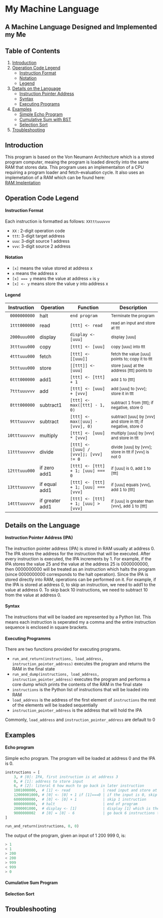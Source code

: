 # My Machine Language

## A Machine Language Designed and Implemented my Me

## Table of Contents
1. [Introduction](#introduction)
2. [Operation Code Legend](#operation-code-legend)
    * [Instruction Format](#instruction-format)
	* [Notation](#notation)
	* [Legend](#legend)
3. [Details on the Language](#details)
	* [Instruction Pointer Address](#instruction-pointer-address)
	* [Syntax](#syntax)
	* [Executing Programs](#executing-programs)
4. [Examples](#examples)
    * [Simple Echo Program](#echo-program)
	* [Cumulative Sum with BST](#cumulative-sum-program)
	* [Selection Sort](#selection-sort)
5. [Troubleshooting](#troubleshooting)

## Introduction

This program is based on the Von Neumann Architecture which is a stored program computer, meaing the program is loaded directly into the same RAM that stores data.
This program uses an implementaiton of a CPU requiring a program loader and fetch-evaluation cycle.
It also uses an implemetation of a RAM which can be found here: <br>[RAM Implentation](https://github.com/tansonlee/ram)

## Operation Code Legend

#### Instruction Format

Each instruction is formatted as follows: `XXtttuuuvvv`
* `XX` : 2-digit operation code
* `ttt`: 3-digit target address
* `uuu`: 3-digit source 1 address
* `vvv`: 3-digit source 2 address

#### Notation

* `[x]` means the value stored at address x
* `x` means the address x
* `[x] === y` means the value at address `x` is `y`
* `[x] <- y` means store the value y into address x

#### Legend


|Instruction     |Operation       |Function                                     |Description                                                      |
|----------------|----------------|---------------------------------------------|-----------------------------------------------------------------|
|` 0000000000`   |halt            |`end program`                                |<sub>Terminate the program</sub>                                         |     
|` 1ttt000000`   |read            |`[ttt] <- read`                              |<sub>read an input and store at ttt</sub>                                   |          
|` 2000uuu000`   |display         |`display <- [uuu]`                           |<sub>display [uuu]</sub>                                                    |
|` 3tttuuu000`   |copy            |`[ttt] <- [uuu]`                             |<sub>copy [uuu] into ttt</sub>                                              |
|` 4tttuuu000`   |fetch           |`[ttt] <- [[uuu]]`                           |<sub>fetch the value [uuu] points to; copy it to ttt</sub>                  |
|` 5tttuuu000`   |store           |`[[ttt]] <- [uuu]`                           |<sub>store [uuu] at the address [ttt] points to</sub>                       |
|` 6ttt000000`   |add1            |`[ttt] <- [ttt] + 1`                         |<sub>add 1 to [ttt]</sub>                                                   |
|` 7tttuuuvvv`   |add             |`[ttt] <- [uuu] + [vvv]`                     |<sub>add [uuu] to [vvv]; store it in ttt</sub>                              |
|` 8ttt000000`   |subtract1       |`[ttt] <- max([ttt] - 1, 0)`                 |<sub>subtract 1 from [ttt]; if negative, store 0</sub>                      |
|` 9tttuuuvvv`   |subtract        |`[ttt] <- max([uuu] - [vvv], 0)`             |<sub>subtract [uuu] by [vvv] and store in ttt; if negative, store 0</sub>   |
|`10tttuuuvvv`   |multiply        |`[ttt] <- [uuu] * [vvv]`                     |<sub>multiply [uuu] by [vvv] and store in ttt</sub>                         |
|`11tttuuuvvv`   |divide          |`[ttt] <- ⌊[uuu] / [vvv]⌋; [vvv] != 0`       |<sub>divide [uuu] by [vvv]; store in ttt if [vvv] is not 0</sub>         |
|`12tttuuu000`   |if zero add1    |`[ttt] <- [ttt] + 1; [uuu] === 0`            |<sub>if [uuu] is 0, add 1 to [ttt]</sub>                                    |
|`13tttuuuvvv`   |if equal add1   |`[ttt] <- [ttt] + 1; [uuu] === [vvv]`        |<sub>if [uuu] equals [vvv], add 1 to [ttt]</sub>                            |
|`14tttuuuvvv`   |if greater add1 |`[ttt] <- [ttt] + 1; [uuu] > [vvv]`          |<sub>if [uuu] is greater than [vvv], add 1 to [ttt]</sub>                   |


## Details on the Language

#### Instruction Pointer Address (IPA)
The instruction pointer address (IPA) is stored in RAM usually at address 0. 
The IPA stores the address for the instruction that will be executed.
After every instruction is executed, the IPA increments by 1.
For example, if the IPA stores the value 25 and the value at the address 25 is 0000000000, then 0000000000 will be treated as an instruction which halts the program (since 0000000000 corresponds to the halt operation).
Since the IPA is stored directly into RAM, operations can be performed on it. 
For example, if the IPA is stored at address 0, to skip an instruction, we need to add1 to the value at address 0.
To skip back 10 instructions, we need to subtract 10 from the value at address 0.

#### Syntax
The instructions that will be loaded are represented by a Python list. This means each instruction is seperated my a comma and the entire instruction sequence is enclosed in square brackets.

#### Executing Programms
There are two functions provided for executing programs.

* `run_and_return(instructions, load_address, instruction_pointer_address)` executes the program and returns the RAM in the final state
* `run_and_dump(instructions, load_address, instruction_pointer_address)` executes the program and performs a core dump which prints the contents of the RAM in the final state
* `instructions` is the Python list of instructions that will be loaded into RAM
* `load_address` is the address of the first element of `instructions` the rest of the elements will be loaded sequentially
* `instruction_pointer_address` is the address that will hold the IPA

Commonly, `load_address` and `instruction_pointer_address` are default to 0


## Examples

#### Echo program
Simple echo program. The program will be loaded at address 0 and the IPA is 0.

```python
instructions = [
	3, # [0]: IPA, first instruction is at address 3
	0, # [1]: address to store input
	6, # [2]: literal 6 how much to go back in later instruction
	1001000000,  # [1] <- read               | read input and store at address 1 **
	12000001000, # [0] <- [0] + 1 if [1]===0 | if the input is 0, skip 1 instruction 
	6000000000,  # [0] <- [0] + 1            | skip 1 instruction
	0000000000,  # halt                      | end of program
	2000001000,  # display <- [1]            | display [1] which is the input
	9000000002   # [0] = [0] - 6             | go back 6 instructions to **
]

run_and_return(instructions, 0, 0)
```

The output of the program, given an input of 1 200 999 0, is:
```python
> 1
< 1
> 200
< 200
> 999
< 999
> 0
```

#### Cumulative Sum Program

#### Selection Sort



## Troubleshooting 